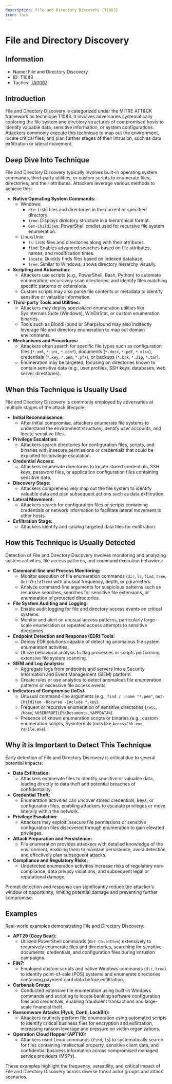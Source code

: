 ```yaml
---
description: File and Directory Discovery [T1083]
icon: lock
---
```


# File and Directory Discovery

## Information

- Name: File and Directory Discovery
- ID: T1083
- Tactics: [TA0007](../TA0007/TA0007.md)

## Introduction

File and Directory Discovery is categorized under the MITRE ATT\&CK framework as technique T1083. It involves adversaries systematically exploring the file system and directory structures of compromised hosts to identify valuable data, sensitive information, or system configurations. Attackers commonly execute this technique to map out the environment, locate critical files, and plan further stages of their intrusion, such as data exfiltration or lateral movement.

## Deep Dive Into Technique

File and Directory Discovery typically involves built-in operating system commands, third-party utilities, or custom scripts to enumerate files, directories, and their attributes. Attackers leverage various methods to achieve this:

- **Native Operating System Commands:**
  - Windows:
    - `dir`: Lists files and directories in the current or specified directory.
    - `tree`: Displays directory structure in a hierarchical format.
    - `Get-ChildItem`: PowerShell cmdlet used for recursive file system enumeration.
  - Linux/Unix:
    - `ls`: Lists files and directories along with their attributes.
    - `find`: Enables advanced searches based on file attributes, names, and modification times.
    - `locate`: Quickly finds files based on indexed database.
    - `tree`: Similar to Windows, shows directory hierarchy visually.
- **Scripting and Automation:**
  - Attackers use scripts (e.g., PowerShell, Bash, Python) to automate enumeration, recursively scan directories, and identify files matching specific patterns or extensions.
  - Custom scripts may also parse file contents or metadata to identify sensitive or valuable information.
- **Third-party Tools and Utilities:**
  - Attackers may deploy specialized enumeration utilities like Sysinternals Suite (Windows), WinDirStat, or custom enumeration binaries.
  - Tools such as BloodHound or SharpHound may also indirectly leverage file and directory enumeration to map out domain environments.
- **Mechanisms and Procedures:**
  - Attackers often search for specific file types such as configuration files (`*.xml`, `*.ini`, `*.conf`), documents (`*.docx`, `*.pdf`, `*.xlsx`), credentials (`*.key`, `*.pem`, `*.pfx`), or backups (`*.bak`, `*.zip`, `*.tar`).
  - Enumeration may be targeted, focusing on directories known to contain sensitive data (e.g., user profiles, SSH keys, databases, web server directories).

## When this Technique is Usually Used

File and Directory Discovery is commonly employed by adversaries at multiple stages of the attack lifecycle:

- **Initial Reconnaissance:**
  - After initial compromise, attackers enumerate file systems to understand the environment structure, identify user accounts, and locate sensitive files.
- **Privilege Escalation:**
  - Attackers search directories for configuration files, scripts, and binaries with insecure permissions or credentials that could be exploited for privilege escalation.
- **Credential Access:**
  - Attackers enumerate directories to locate stored credentials, SSH keys, password files, or application configuration files containing sensitive data.
- **Discovery Stage:**
  - Attackers comprehensively map out the file system to identify valuable data and plan subsequent actions such as data exfiltration.
- **Lateral Movement:**
  - Attackers search for configuration files or scripts containing credentials or network information to facilitate lateral movement to other hosts.
- **Exfiltration Stage:**
  - Attackers identify and catalog targeted data files for exfiltration.

## How this Technique is Usually Detected

Detection of File and Directory Discovery involves monitoring and analyzing system activities, file access patterns, and command execution behaviors:

- **Command-line and Process Monitoring:**
  - Monitor execution of file enumeration commands (`dir`, `ls`, `find`, `tree`, `Get-ChildItem`) with unusual frequency, depth, or parameters.
  - Analyze command-line arguments for suspicious patterns such as recursive searches, searches for sensitive file extensions, or enumeration of protected directories.
- **File System Auditing and Logging:**
  - Enable audit logging for file and directory access events on critical systems.
  - Monitor and alert on unusual access patterns, particularly large-scale enumeration or repeated access attempts to sensitive directories.
- **Endpoint Detection and Response (EDR) Tools:**
  - Deploy EDR solutions capable of detecting anomalous file system enumeration activities.
  - Utilize behavioral analysis to flag processes or scripts performing extensive file system scanning.
- **SIEM and Log Analysis:**
  - Aggregate logs from endpoints and servers into a Security Information and Event Management (SIEM) platform.
  - Create rules or use analytics to detect anomalous file enumeration patterns or excessive file access events.
- **Indicators of Compromise (IoCs):**
  - Unusual command-line arguments (e.g., `find / -name "*.pem"`, `Get-ChildItem -Recurse -Include *.key`).
  - Frequent or recursive enumeration of sensitive directories (`/etc`, `/home`, `%USERPROFILE%\Documents`, `%APPDATA%`).
  - Presence of known enumeration scripts or binaries (e.g., custom enumeration scripts, Sysinternals tools like `AccessChk.exe`, `PsFile.exe`).

## Why it is Important to Detect This Technique

Early detection of File and Directory Discovery is critical due to several potential impacts:

- **Data Exfiltration:**
  - Attackers enumerate files to identify sensitive or valuable data, leading directly to data theft and potential breaches of confidentiality.
- **Credential Theft:**
  - Enumeration activities can uncover stored credentials, keys, or configuration files, enabling attackers to escalate privileges or move laterally within the network.
- **Privilege Escalation:**
  - Attackers may exploit insecure file permissions or sensitive configuration files discovered through enumeration to gain elevated privileges.
- **Attack Preparation and Persistence:**
  - File enumeration provides attackers with detailed knowledge of the environment, enabling them to maintain persistence, avoid detection, and effectively plan subsequent attacks.
- **Compliance and Regulatory Risks:**
  - Undetected enumeration activities increase risks of regulatory non-compliance, data privacy violations, and subsequent legal or reputational damage.

Prompt detection and response can significantly reduce the attacker’s window of opportunity, limiting potential damage and preventing further compromise.

## Examples

Real-world examples demonstrating File and Directory Discovery:

- **APT29 (Cozy Bear):**
  - Utilized PowerShell commands (`Get-ChildItem`) extensively to recursively enumerate files and directories, searching for sensitive documents, credentials, and configuration files during intrusion campaigns.
- **FIN7:**
  - Employed custom scripts and native Windows commands (`dir`, `tree`) to identify point-of-sale (POS) systems and enumerate directories containing payment card data before exfiltration.
- **Carbanak Group:**
  - Conducted extensive file enumeration using built-in Windows commands and scripting to locate banking software configuration files and credentials, enabling fraudulent transactions and large-scale financial theft.
- **Ransomware Attacks (Ryuk, Conti, LockBit):**
  - Attackers routinely perform file enumeration using automated scripts to identify critical business files for encryption and exfiltration, increasing ransom leverage and pressure on victim organizations.
- **Operation Cloud Hopper (APT10):**
  - Attackers used Linux commands (`find`, `ls`) to systematically search for files containing intellectual property, sensitive client data, and confidential business information across compromised managed service providers (MSPs).

These examples highlight the frequency, versatility, and critical impact of File and Directory Discovery across diverse threat actor groups and attack scenarios.
